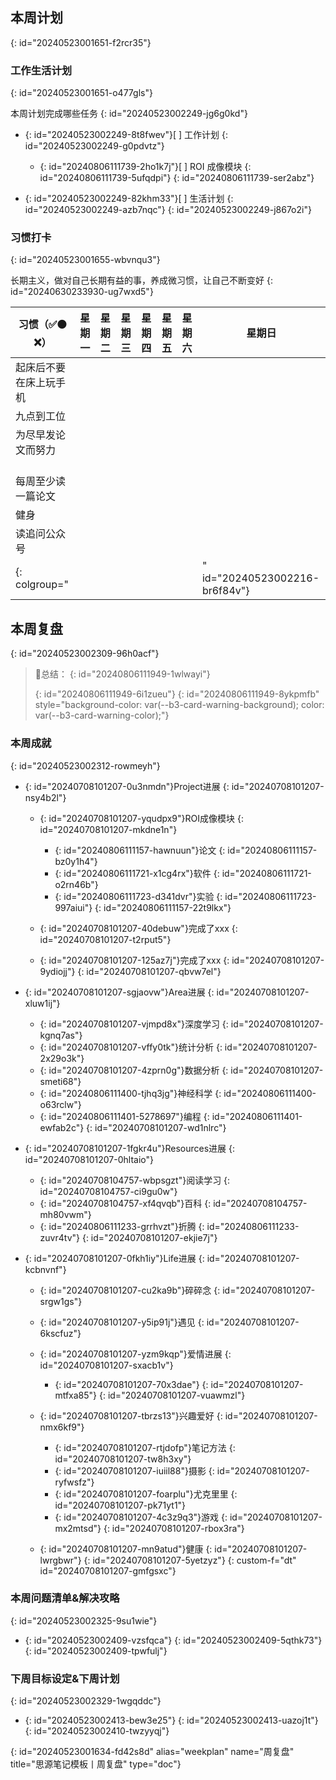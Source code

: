 ## 本周计划
{: id="20240523001651-f2rcr35"}

### 工作生活计划
{: id="20240523001651-o477gls"}

本周计划完成哪些任务
{: id="20240523002249-jg6g0kd"}

* {: id="20240523002249-8t8fwev"}[ ] 工作计划
  {: id="20240523002249-g0pdvtz"}

  * {: id="20240806111739-2ho1k7j"}[ ] ROI 成像模块
    {: id="20240806111739-5ufqdpi"}
  {: id="20240806111739-ser2abz"}
* {: id="20240523002249-82khm33"}[ ] 生活计划
  {: id="20240523002249-azb7nqc"}
{: id="20240523002249-j867o2i"}

### 习惯打卡
{: id="20240523001655-wbvnqu3"}

长期主义，做对自己长期有益的事，养成微习惯，让自己不断变好
{: id="20240630233930-ug7wxd5"}

|习惯（✅🟠❌）|星期一|星期二|星期三|星期四|星期五|星期六|星期日|
| ------------------------| --------| --------| --------| --------| --------| --------| --------|
|起床后不要在床上玩手机||||||||
|九点到工位||||||||
|为尽早发论文而努力||||||||
|<br />每周至少读一篇论文||||||||
|健身||||||||
|读追问公众号||||||||
{: colgroup="|||||||" id="20240523002216-br6f84v"}

## 本周复盘
{: id="20240523002309-96h0acf"}

> 📝总结：
> {: id="20240806111949-1wlwayi"}
>
> {: id="20240806111949-6i1zueu"}
{: id="20240806111949-8ykpmfb" style="background-color: var(--b3-card-warning-background); color: var(--b3-card-warning-color);"}

### 本周成就
{: id="20240523002312-rowmeyh"}

* {: id="20240708101207-0u3nmdn"}Project进展
  {: id="20240708101207-nsy4b2l"}

  * {: id="20240708101207-yqudpx9"}ROI成像模块
    {: id="20240708101207-mkdne1n"}

    * {: id="20240806111157-hawnuun"}论文
      {: id="20240806111157-bz0y1h4"}
    * {: id="20240806111721-x1cg4rx"}软件
      {: id="20240806111721-o2rn46b"}
    * {: id="20240806111723-d341dvr"}实验
      {: id="20240806111723-997aiui"}
    {: id="20240806111157-22t9lkx"}
  * {: id="20240708101207-40debuw"}完成了xxx
    {: id="20240708101207-t2rput5"}
  * {: id="20240708101207-125az7j"}完成了xxx
    {: id="20240708101207-9ydiojj"}
  {: id="20240708101207-qbvw7el"}
* {: id="20240708101207-sgjaovw"}Area进展
  {: id="20240708101207-xluw1ij"}

  * {: id="20240708101207-vjmpd8x"}深度学习
    {: id="20240708101207-kgnq7as"}
  * {: id="20240708101207-vffy0tk"}统计分析
    {: id="20240708101207-2x29o3k"}
  * {: id="20240708101207-4zprn0g"}数据分析
    {: id="20240708101207-smeti68"}
  * {: id="20240806111400-tjhq3jg"}神经科学
    {: id="20240806111400-o63rclw"}
  * {: id="20240806111401-5278697"}编程
    {: id="20240806111401-ewfab2c"}
  {: id="20240708101207-wd1nlrc"}
* {: id="20240708101207-1fgkr4u"}Resources进展
  {: id="20240708101207-0hltaio"}

  * {: id="20240708104757-wbpsgzt"}阅读学习
    {: id="20240708104757-ci9gu0w"}
  * {: id="20240708104757-xf4qvqb"}百科
    {: id="20240708104757-mh80vwm"}
  * {: id="20240806111233-grrhvzt"}折腾
    {: id="20240806111233-zuvr4tv"}
  {: id="20240708101207-ekjie7j"}
* {: id="20240708101207-0fkh1iy"}Life进展
  {: id="20240708101207-kcbnvnf"}

  * {: id="20240708101207-cu2ka9b"}碎碎念
    {: id="20240708101207-srgw1gs"}
  * {: id="20240708101207-y5ip91j"}遇见
    {: id="20240708101207-6kscfuz"}
  * {: id="20240708101207-yzm9kqp"}爱情进展
    {: id="20240708101207-sxacb1v"}

    * {: id="20240708101207-70x3dae"}
      {: id="20240708101207-mtfxa85"}
    {: id="20240708101207-vuawmzl"}
  * {: id="20240708101207-tbrzs13"}兴趣爱好
    {: id="20240708101207-nmx6kf9"}

    * {: id="20240708101207-rtjdofp"}笔记方法
      {: id="20240708101207-tw8h3xy"}
    * {: id="20240708101207-iuiil88"}摄影
      {: id="20240708101207-ryfwsfz"}
    * {: id="20240708101207-foarplu"}尤克里里
      {: id="20240708101207-pk71yt1"}
    * {: id="20240708101207-4c3z9q3"}游戏
      {: id="20240708101207-mx2mtsd"}
    {: id="20240708101207-rbox3ra"}
  * {: id="20240708101207-mn9atud"}健康
    {: id="20240708101207-lwrgbwr"}
  {: id="20240708101207-5yetzyz"}
{: custom-f="dt" id="20240708101207-gmfgsxc"}

### 本周问题清单&解决攻略
{: id="20240523002325-9su1wie"}

* {: id="20240523002409-vzsfqca"}
  {: id="20240523002409-5qthk73"}
{: id="20240523002409-tpwfulj"}

### 下周目标设定&下周计划
{: id="20240523002329-1wgqddc"}

* {: id="20240523002413-bew3e25"}
  {: id="20240523002413-uazoj1t"}
{: id="20240523002410-twzyyqj"}

{: id="20240523001634-fd42s8d" alias="weekplan" name="周复盘" title="思源笔记模板丨周复盘" type="doc"}